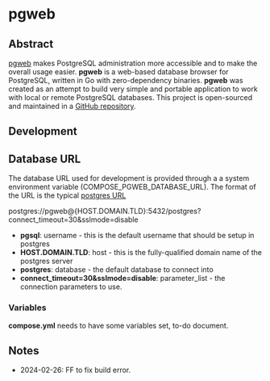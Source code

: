 # pgweb

## Abstract

[pgweb](http://sosedoff.github.io/pgweb/) makes PostgreSQL administration more accessible
and to make the overall usage easier. **pgweb** is a web-based database browser for
PostgreSQL, written in Go with zero-dependency binaries. **pgweb** was created as an
attempt to build very simple and portable application to work with local or remote
PostgreSQL databases. This project is open-sourced and maintained in a
[GitHub repository](https://github.com/sosedoff/pgweb).

## Development

## Database URL

The database URL used for development is provided through a a system environment variable
(COMPOSE_PGWEB_DATABASE_URL). The format of the URL is the typical
[postgres URL](https://www.prisma.io/dataguide/postgresql/short-guides/connection-uris)

postgres://pgweb@{HOST.DOMAIN.TLD}:5432/postgres?connect_timeout=30&sslmode=disable

- **pgsql**: username - this is the default username that should be setup in postgres
- **HOST.DOMAIN.TLD**: host - this is the fully-qualified domain name of the postgres server
- **postgres**: database - the default database to connect into
- **connect_timeout=30&sslmode=disable**: parameter_list - the connection parameters to use.

### Variables

**compose.yml** needs to have some variables set, to-do document.

## Notes
- 2024-02-26: FF to fix build error.

